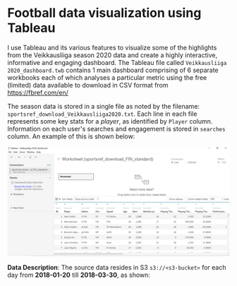 # Football data visualization using Tableau
 I use Tableau and its various features to visualize some of the highlights from the Veikkausliiga season 2020 data and create a highly interactive, informative and engaging dashboard. The Tableau file called `Veikkausliiga 2020_dashboard.twb` contains 1 main dashboard comprising of 6 separate workbooks each of which analyses a particular metric using the free (limited) data available to download in CSV format from https://fbref.com/en/ 
 
The season data is stored in a single file as noted by the filename: `sportsref_download_Veikkausliiga2020.txt`. Each line in each file represents some key stats for a *player*, as identified by `Player` column. Information on each user's searches and engagement is stored in `searches` column. An example of this is shown below:

![rawdata](screenshots/import.PNG)


**Data Description**: The source data resides in S3 `s3://<s3-bucket>` for each day from **2018-01-20** till **2018-03-30**, as shown:
```bash

